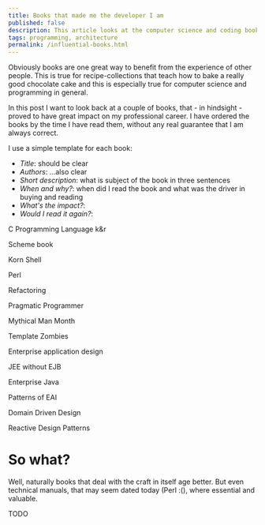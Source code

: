 ```yaml
---
title: Books that made me the developer I am
published: false
description: This article looks at the computer science and coding books that basically made me the developer/engineer/architect that I am today.
tags: programming, architecture
permalink: /influential-books.html
---
```


Obviously books are one great way to benefit from the experience of other people. This is true for recipe-collections that teach how to bake a really good chocolate cake and this is especially true for computer science and programming in general.

In this post I want to look back at a couple of books, that - in hindsight - proved to have great impact on my professional career. I have ordered the books by the time I have read them, without any real guarantee that I am always correct.

I use a simple template for each book:

- _Title_: should be clear
- _Authors_: ...also clear
- _Short description_: what is subject of the book in three sentences
- _When and why?_: when did I read the book and what was the driver in buying and reading
- _What's the impact?_:
- _Would I read it again?_:


C Programming Language k&r

Scheme book

Korn Shell

Perl

Refactoring

Pragmatic Programmer

Mythical Man Month

Template Zombies

Enterprise application design

JEE without EJB

Enterprise Java

Patterns of EAI

Domain Driven Design

Reactive Design Patterns




# So what?

Well, naturally books that deal with the craft in itself age better. But even technical manuals, that may seem dated today (Perl :(), where essential and valuable.

TODO








